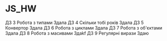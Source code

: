 # JS_HW
ДЗ 3  Робота з типами  Здала
ДЗ 4 Скільки тобі років Здала
ДЗ 5 Конвертор          Здала
ДЗ 6 Робота з циклами   Здала
ДЗ 7 Робота з об'єктами Здала
ДЗ 8 Робота з масивами  Здаkf
ДЗ 9 Регулярні вирази   Здаю
